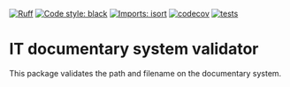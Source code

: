 [![Ruff](https://img.shields.io/endpoint?url=https://raw.githubusercontent.com/astral-sh/ruff/main/assets/badge/v2.json)](https://github.com/astral-sh/ruff)
[![Code style: black](https://img.shields.io/badge/code%20style-black-000000.svg)](https://github.com/psf/black)
[![Imports: isort](https://img.shields.io/badge/%20imports-isort-%231674b1?style=flat&labelColor=ef8336)](https://pycqa.github.io/isort/)
[![codecov](https://codecov.io/gh/fcbg-hnp-meeg/it-documentary-system-validator/graph/badge.svg?token=n9UqAx9NMM)](https://codecov.io/gh/fcbg-hnp-meeg/it-documentary-system-validator)
[![tests](https://github.com/fcbg-hnp-meeg/it-documentary-system-validator/actions/workflows/pytest.yaml/badge.svg?branch=main)](https://github.com/fcbg-hnp-meeg/it-documentary-system-validator/actions/workflows/pytest.yaml)

# IT documentary system validator

This package validates the path and filename on the documentary system.
